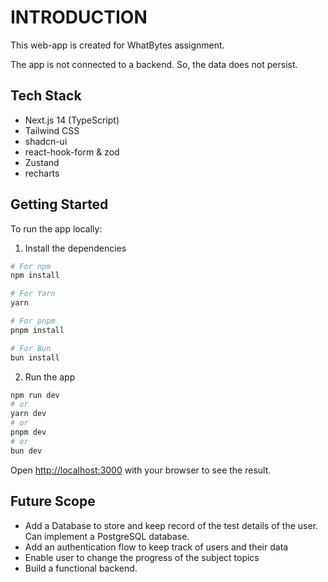 # INTRODUCTION

This web-app is created for WhatBytes assignment.

The app is not connected to a backend. So, the data does not persist.

## Tech Stack

- Next.js 14 (TypeScript)
- Tailwind CSS
- shadcn-ui
- react-hook-form & zod
- Zustand
- recharts

## Getting Started

To run the app locally:

1. Install the dependencies

```bash
# For npm
npm install

# For Yarn
yarn

# For pnpm
pnpm install

# For Bun
bun install
```

2. Run the app

```bash
npm run dev
# or
yarn dev
# or
pnpm dev
# or
bun dev
```

Open [http://localhost:3000](http://localhost:3000) with your browser to see the result.

## Future Scope

- Add a Database to store and keep record of the test details of the user. Can implement a PostgreSQL database.
- Add an authentication flow to keep track of users and their data
- Enable user to change the progress of the subject topics
- Build a functional backend.
